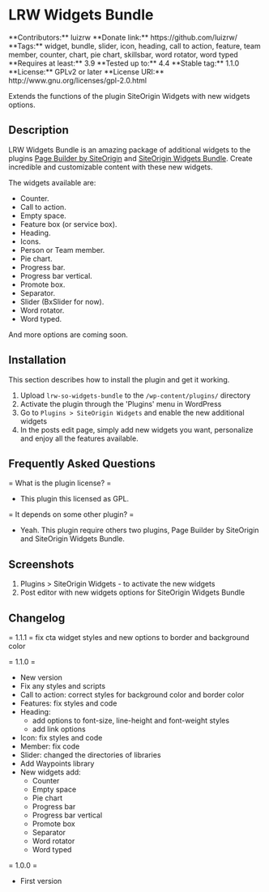 <h1>LRW Widgets Bundle</h1>
**Contributors:** luizrw
**Donate link:** https://github.com/luizrw/
**Tags:** widget, bundle, slider, icon, heading, call to action, feature, team member, counter, chart, pie chart, skillsbar, word rotator, word typed
**Requires at least:** 3.9
**Tested up to:** 4.4
**Stable tag:** 1.1.0
**License:** GPLv2 or later
**License URI:** http://www.gnu.org/licenses/gpl-2.0.html

Extends the functions of the plugin SiteOrigin Widgets with new widgets options.

<h2>Description</h2>

LRW Widgets Bundle is an amazing package of additional widgets to the plugins [Page Builder by SiteOrigin](https://wordpress.org/plugins/siteorigin-panels/) and [SiteOrigin Widgets Bundle](http://siteorigin.com/page-builder/). Create incredible and customizable content with these new widgets.

The widgets available are:

* Counter.
* Call to action.
* Empty space.
* Feature box (or service box).
* Heading.
* Icons.
* Person or Team member.
* Pie chart.
* Progress bar.
* Progress bar vertical.
* Promote box.
* Separator.
* Slider (BxSlider for now).
* Word rotator.
* Word typed.

And more options are coming soon.

<h2>Installation</h2>

This section describes how to install the plugin and get it working.

1. Upload `lrw-so-widgets-bundle` to the `/wp-content/plugins/` directory
2. Activate the plugin through the 'Plugins' menu in WordPress
3. Go to `Plugins > SiteOrigin Widgets` and enable the new additional widgets
4. In the posts edit page, simply add new widgets you want, personalize and enjoy all the features available.

<h2>Frequently Asked Questions</h2>

= What is the plugin license? =
* This plugin this licensed as GPL.

= It depends on some other plugin? =
* Yeah. This plugin require others two plugins, Page Builder by SiteOrigin and SiteOrigin Widgets Bundle.

<h2>Screenshots</h2>

1. Plugins > SiteOrigin Widgets - to activate the new widgets
2. Post editor with new widgets options for SiteOrigin Widgets Bundle

<h2>Changelog</h2>

= 1.1.1 =
fix cta widget styles and new options to border and background color

= 1.1.0 =
* New version
* Fix any styles and scripts
* Call to action: correct styles for background color and border color
* Features: fix styles and code
* Heading:
	* add options to font-size, line-height and font-weight styles
	* add link options
* Icon: fix styles and code
* Member: fix code
* Slider: changed the directories of libraries
* Add Waypoints library
* New widgets add:
	* Counter
	* Empty space
	* Pie chart
	* Progress bar
	* Progress bar vertical
	* Promote box
	* Separator
	* Word rotator
	* Word typed

= 1.0.0 =
* First version
